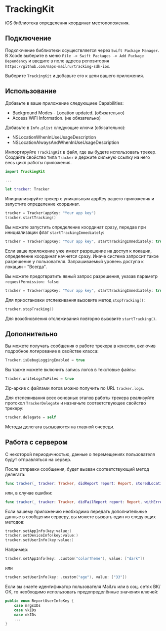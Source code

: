# TrackingKit

iOS библиотека определения координат местоположения.

## Подключение

Подключение библиотеки осуществляется через `Swift Package Manager`. В Xcode выберите в меню `File -> Swift Packages -> Add Package Dependency` и введите в поле адреса репозитория `https://github.com/maps-mailru/tracking-sdk-ios`.

Выберите `TrackingKit` и добавьте его к цели вашего приложения.

## Использование

Добавьте в ваше приложение следующиее Capabilities:

- Background Modes - Location updated. (oбязательно)
- Access WiFi Information. (не обязательно)

Добавьте в `Info.plist` следующие ключи (обязательно):

- NSLocationWhenInUseUsageDescription
- NSLocationAlwaysAndWhenInUseUsageDescription

Импортируйте `TrackingKit` в файл, где вы будете использовать трекер. Создайте свойство типа `Tracker` и держите сильную ссылку на него весь цикл работы приложения.

```swift
import TrackingKit

...

let tracker: Tracker
```


Инициализируйте трекер с уникальным appKey вашего приложения и запустите определение координат.

```swift
tracker = Tracker(appKey: "Your app key")
tracker.startTracking()
```

Вы можете запустить определение координат сразу, передав при инициализации флаг `startTrackingImmediately`:

```swift
tracker = Tracker(appKey: "Your app key", startTrackingImmediately: true)
```

Если ваше приложение уже имеет разрешение на доступ к локации, определение координат начнется сразу. Иначе система запросит такое разрешение у пользователя. Запрашиваемый уровень доступа к локации - "Всегда".

Вы можете предотвратить явный запрос разрешения, указав параметр `requestPermission: false`:

```swift
tracker = Tracker(appKey: "Your app key", startTrackingImmediately: true, requestPermission: false)
```

Для приостановки отслеживания вызовите метод `stopTracking()`:

```swift
tracker.stopTracking()
```

Для возобновления отслеживания повторно вызовите `startTracking()`.

## Дополнительно

Вы можете получать сообщения о работе трекера в консоли, включив подробное логирование в свойстве класса:

```swift
Tracker.isDebugLoggingEnabled = true
```

Вы также можете включить запись логов в текстовые файлы:

```swift
Tracker.writeLogsToFiles = true
```

Zip-архив с файлами логов можно получить по URL `tracker.logs`.


Для отслеживания всех основных этапов работы трекера реализуйте протокол `TrackerDelegate` и назначьте соответствующее свойство трекеру:

```swift
tracker.delegate = self
```

Методы делегата вызываются на главной очереди.

## Работа с сервером

С некоторой периодичностью, данные о перемещениях пользователя будут отправляться на сервер.

После отправки сообщения, будет вызван соответствующий метод делегата:

```swift
func tracker(_ tracker: Tracker, didReport report: Report, storedLocations: [Location])
```

или, в случае ошибки:

```swift
func tracker(_ tracker: Tracker, didFailReport report: Report, withError error: Error)
```

Если вашему приложению необходимо передать дополнительные данные в сообщении серверу, вы можете вызвать один из следующих методов:

```swift
tracker.setAppInfo(key:value:)
tracker.setDeviceInfo(key:value:)
tracker.setUserInfo(key:value:)
```

Например:

```swift
tracker.setAppInfo(key: .custom("colorTheme"), value: ["dark"])
```

или

```swift
tracker.setUserInfo(key: .custom("age"), value: ["33"])
```

Если вы знаете идентификатор пользователя Mail.ru или в соц. сетях ВК/ОК, то необходимо использовать предопределённые значения ключей:

```swift
public enum ReportUserInfoKey {
    case mrgsIDs
    case vkIDs
    case okIDs
    ...
}

```

